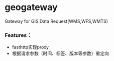 # geogateway
Gateway for GIS Data Request(WMS,WFS,WMTS)
### Features：
- fasthttp实现proxy
- 根据请求参数（时间、标签、版本等参数）重定向
